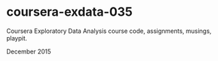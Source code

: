 # coursera-exdata-035

Coursera Exploratory Data Analysis course code, assignments, musings, playpit.

December 2015
